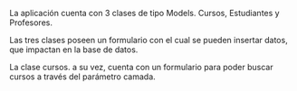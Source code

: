 La aplicación cuenta con 3 clases de tipo Models. Cursos, Estudiantes y Profesores.

Las tres clases poseen un formulario con el cual se pueden insertar datos, que impactan en la base de datos.

La clase cursos. a su vez, cuenta con un formulario para poder buscar cursos a través del parámetro camada.
